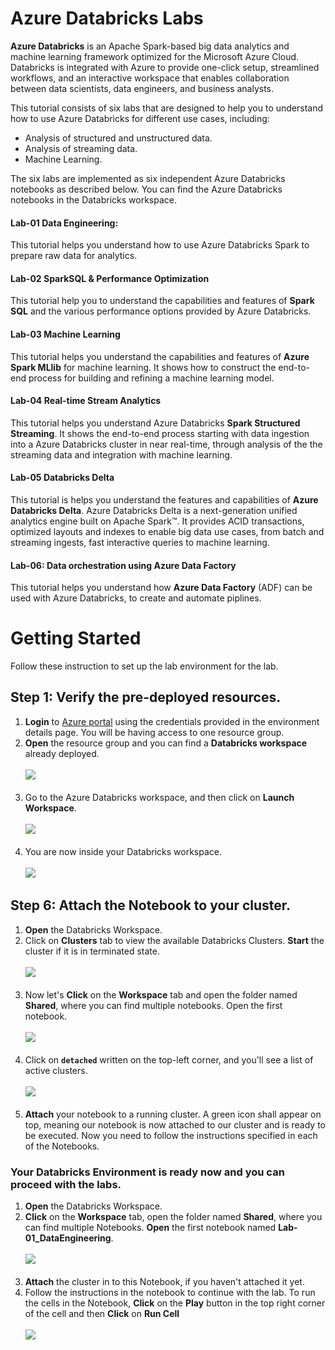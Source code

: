 # Azure Databricks Labs

**Azure Databricks** is an Apache Spark-based big data analytics and machine learning framework optimized for the Microsoft Azure Cloud.
Databricks is integrated with Azure to provide one-click setup, streamlined workflows, and an interactive workspace that enables collaboration between data scientists, data engineers, and business analysts.

This tutorial consists of six labs that are designed to help you to understand how to use Azure Databricks for different use cases, including:

* Analysis of structured and unstructured data.
* Analysis of streaming data.
* Machine Learning.

The six labs are implemented as six independent Azure Databricks notebooks as described below. You can find the Azure Databricks notebooks in the Databricks workspace.

#### Lab-01 Data Engineering:

This tutorial helps you understand how to use Azure Databricks Spark to prepare raw data for analytics.

#### Lab-02 SparkSQL & Performance Optimization

This tutorial help you to understand the capabilities and features of **Spark SQL** and the various performance options provided by Azure Databricks.

#### Lab-03 Machine Learning

This tutorial helps you understand the capabilities and features of **Azure Spark MLlib** for machine learning. It shows how to construct the end-to-end process for building and refining a machine learning model.
	
#### Lab-04 Real-time Stream Analytics
		
This tutorial helps you understand Azure Databricks **Spark Structured Streaming**. It shows the end-to-end process starting with data ingestion into a Azure Databricks cluster in near real-time, through analysis of the the streaming data and integration with machine learning.

#### Lab-05 Databricks Delta
	 
This tutorial is helps you understand the features and capabilities of **Azure Databricks Delta**. Azure Databricks Delta is a next-generation unified analytics engine built on Apache Spark™. It provides ACID transactions, optimized layouts and indexes to enable big data use cases, from batch and streaming ingests, fast interactive queries to machine learning.
		
#### Lab-06: Data orchestration using Azure Data Factory
	
This tutorial helps you understand how **Azure Data Factory** (ADF) can be used with Azure Databricks, to create and automate piplines.

# Getting Started

Follow these instruction to set up the lab environment for the lab.

## Step 1: Verify the pre-deployed resources.

1. **Login** to [Azure portal](https://portal.azure.com) using the credentials provided in the environment details page. You will be having access to one resource group.</br>
2. **Open** the resource group and you can find a **Databricks workspace** already deployed.</br></br>
<kbd>![](images/01_rg.jpg)</kbd></br></br>
3. Go to the Azure Databricks workspace, and then click on **Launch Workspace**.</br></br>
<kbd>![](images/02_Launch.jpg)</kbd></br></br>
4. You are now inside your Databricks workspace.</br></br>
<kbd>![](images/databricks.jpg)</kbd>


## Step 6: Attach the Notebook to your cluster.

1. **Open** the Databricks Workspace.</br>
2. Click on **Clusters** tab to view the available Databricks Clusters. **Start** the cluster if it is in terminated state.</br></br>
<kbd>![](images/03_cluster.jpg)</kbd></br></br>
3. Now let's **Click** on the **Workspace** tab and open the folder named **Shared**, where you can find multiple notebooks. Open the first notebook.</br></br>
<kbd>![](images/04_labguide.jpg)</kbd></br></br>
4. Click on **`detached`** written on the top-left corner, and you'll see a list of active clusters.</br></br>
<kbd>![](images/05_attach.jpg)</kbd></br></br>
5. **Attach** your notebook to a running cluster. A green icon shall appear on top, meaning our notebook is now attached to our cluster and is ready to be executed. Now you need to follow the instructions specified in each of the Notebooks.

### Your Databricks Environment is ready now and you can proceed with the labs.
1. **Open** the Databricks Workspace.</br>
2. **Click** on the **Workspace** tab, open the folder named **Shared**, where you can find multiple Notebooks. **Open** the first notebook named **Lab-01_DataEngineering**.</br></br>
<kbd>![](images/04_labguide.jpg)</kbd></br></br>
3. **Attach** the cluster in to this Notebook, if you haven't attached it yet.</br>
4. Follow the instructions in the notebook to continue with the lab. To run the cells in the Notebook, **Click** on the **Play** button in the top right corner of the cell and then **Click** on **Run Cell**</br></br>
<kbd>![](images/run_cell.jpg)</kbd></br>
